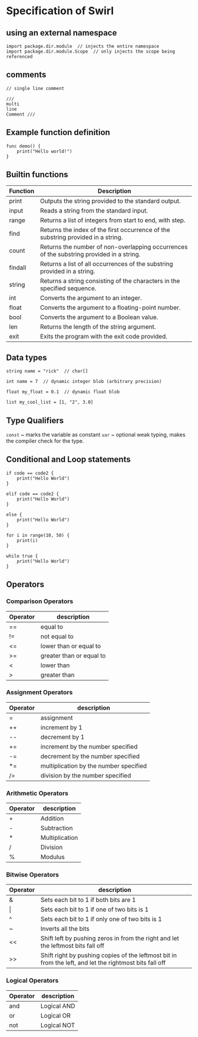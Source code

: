 # Specification of Swirl

## using an external namespace

```
import package.dir.module  // injects the entire namespace
import package.dir.module.Scope  // only injects the scope being referenced
```

## comments

```
// single line comment

///
multi
line
Comment ///
```

## Example function definition

```
func demo() {
    print("Hello world!")
}
```

## Builtin functions

| Function | Description                                                                              |
| -------- | ---------------------------------------------------------------------------------------- |
| print    | Outputs the string provided to the standard output.                                      |
| input    | Reads a string from the standard input.                                                  |
| range    | Returns a list of integers from start to end, with step.                                 |
| find     | Returns the index of the first occurrence of the substring provided in a string.         |
| count    | Returns the number of non-overlapping occurrences of the substring provided in a string. |
| findall  | Returns a list of all occurrences of the substring provided in a string.                 |
| string   | Returns a string consisting of the characters in the specified sequence.                 |
| int      | Converts the argument to an integer.                                                     |
| float    | Converts the argument to a floating-point number.                                        |
| bool     | Converts the argument to a Boolean value.                                                |
| len      | Returns the length of the string argument.                                               |
| exit     | Exits the program with the exit code provided.                                           |

## Data types

```
string name = "rick"  // char[]
```

```
int name = 7  // dynamic integer blob (arbitrary precision)
```

```
float my_float = 0.1  // dynamic float blob
```

```
list my_cool_list = [1, "2", 3.0]
```

## Type Qualifiers

`const` ~ marks the variable as constant
`var` ~ optional weak typing, makes the compiler check for the type.

## Conditional and Loop statements

```
if code == code2 {
    print("Hello World")
}
```

```
elif code == code2 {
    print("Hello World")
}
```

```
else {
    print("Hello World")
}
```

```
for i in range(10, 50) {
    print(i)
}
```

```
while true {
    print("Hello World")
}
```

## Operators

### Comparison Operators

| Operator | description                  |
| -------- | ---------------------------- |
| ==       | equal to<br>                 |
| !=       | not equal to<br>             |
| <=       | lower than or equal to<br>   |
| \>=      | greater than or equal to<br> |
| <        | lower than <br>              |
| \>       | greater than <br>            |

### Assignment Operators

| Operator | description                                |
| -------- | ------------------------------------------ |
| =        | assignment <br>                            |
| ++       | increment by 1 <br>                        |
| --       | decrement by 1 <br>                        |
| +=       | increment by the number specified<br>      |
| -=       | decrement by the number specified<br>      |
| \*=      | multiplication by the number specified<br> |
| /=       | division by the number specified<br>       |

### Arithmetic Operators

| Operator | description        |
| -------- | ------------------ |
| \+       | Addition<br>       |
| \-       | Subtraction<br>    |
| \*       | Multiplication<br> |
| \/       | Division<br>       |
| %        | Modulus            |

### Bitwise Operators

| Operator | description                                                                                             |
| -------- | ------------------------------------------------------------------------------------------------------- |
| &        | Sets each bit to 1 if both bits are 1<br>                                                               |
| \|       | Sets each bit to 1 if one of two bits is 1<br>                                                          |
| ^        | Sets each bit to 1 if only one of two bits is 1<br>                                                     |
| ~        | Inverts all the bits<br>                                                                                |
| <<       | Shift left by pushing zeros in from the right and let the leftmost bits fall off<br>                    |
| \>>      | Shift right by pushing copies of the leftmost bit in from the left, and let the rightmost bits fall off |

### Logical Operators

| Operator | description |
| -------- | ----------- |
| and      | Logical AND |
| or       | Logical OR  |
| not      | Logical NOT |
